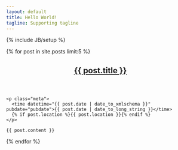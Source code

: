 ```yaml
---
layout: default
title: Hello World!
tagline: Supporting tagline
---
```

{% include JB/setup %}


{% for post in site.posts limit:5 %}

  <article id="post">
    <header>
      <h1><a href="{{ post.url }}">{{ post.title }}</a></h1>
    </header>

    <p class="meta">
      <time datetime="{{ post.date | date_to_xmlschema }}" pubdate="pubdate">{{ post.date | date_to_long_string }}</time>
      {% if post.location %}{{ post.location }}{% endif %}
    </p>
  
    {{ post.content }}
  
  </article>

{% endfor %}



